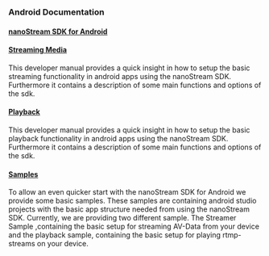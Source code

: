 
### Android Documentation

#### [nanoStream SDK for Android](nanostream-android-sdk.md)

#### [Streaming Media](android_developer_manual_streaming.md)
This developer manual provides a quick insight in how to setup the basic streaming functionality in android apps using the nanoStream SDK. Furthermore it contains a description of some main functions and options of the sdk.

#### [Playback](android_developer_manual_streaming.md)
This developer manual provides a quick insight in how to setup the basic playback functionality in android apps using the nanoStream SDK. Furthermore it contains a description of some main functions and options of the sdk.

#### [Samples](android_developer_manual_sample.md)
To allow an even quicker start with the nanoStream SDK for Android we provide some basic samples. These samples are containing android studio projects with the basic app structure needed from using the nanoStream SDK. Currently, we are providing two different sample. The Streamer Sample ,containing the basic setup for streaming AV-Data from your device and the playback sample, containing the basic setup for playing rtmp-streams on your device.

